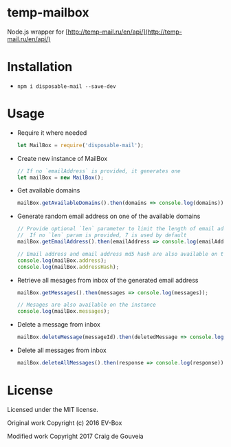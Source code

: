 # temp-mailbox
Node.js wrapper for [http://temp-mail.ru/en/api/](http://temp-mail.ru/en/api/)

# Installation
- ```npm i disposable-mail --save-dev```

# Usage
- Require it where needed

	```js
	let MailBox = require('disposable-mail');
	```

- Create new instance of MailBox
    ```js
    // If no `emailAddress` is provided, it generates one
    let mailBox = new MailBox();
    ```

- Get available domains

	```js
	mailBox.getAvailableDomains().then(domains => console.log(domains));
	```

- Generate random email address on one of the available domains

	```js
	// Provide optional `len` parameter to limit the length of email address
	//  If no `len` param is provided, 7 is used by default
	mailBox.getEmailAddress().then(emailAddress => console.log(emailAddress));

	// Email address and email address md5 hash are also available on the instance
	console.log(mailBox.address);
	console.log(mailBox.addressHash);
	```

- Retrieve all mesages from inbox of the generated email address

	```js
	mailBox.getMessages().then(messages => console.log(messages));

	// Mesages are also available on the instance
	console.log(mailBox.messages);
	```

- Delete a message from inbox

	```js
	mailBox.deleteMessage(messageId).then(deletedMessage => console.log(deletedMessage));
	```

- Delete all messages from inbox

	```js
	mailBox.deleteAllMessages().then(response => console.log(response));
	```

# License
Licensed under the MIT license.

Original work Copyright (c) 2016 EV-Box

Modified work Copyright 2017 Craig de Gouveia
